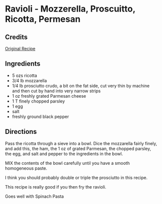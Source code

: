 # Ravioli - Mozzerella, Proscuitto, Ricotta, Permesan 

## Credits

[Original Recipe](http://www.e-rcps.com/pasta/rcp/p_opqr/rav_moz_ham.shtml "http://www.e-rcps.com/pasta/rcp/p opqr/rav moz ham.shtml")

## Ingredients

- 5 ozs ricotta
- 3/4 lb mozzarella
- 1/4 lb prosciutto crudo, a bit on the fat side, cut very thin by machine and then cut by hand into very narrow strips
- 1 oz freshly grated Parmesan cheese
- 1 T finely chopped parsley
- 1 egg
- salt
- freshly ground black pepper

## Directions

Pass the ricotta through a sieve into a bowl. Dice the mozzarella fairly finely, and add this, the ham, the 1 oz of grated Parmesan, the chopped parsley, the egg, and salt and pepper to the ingredients in the bowl.  
  
 MIX the contents of the bowl carefully until you have a smooth homogeneous paste.

I think you should probably double or triple the prosciutto in this recipe.  
  
 This recipe is really good if you then fry the ravioli.  
  
 Goes well with Spinach Pasta

